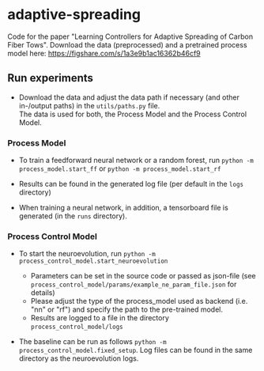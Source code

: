 # adaptive-spreading

Code for the paper "Learning Controllers for Adaptive Spreading of Carbon Fiber Tows".
Download the data (preprocessed) and a pretrained process model here:
https://figshare.com/s/1a3e9b1ac16362b46cf9

## Run experiments

* Download the data and adjust the data path if necessary (and other in-/output paths) in the `utils/paths.py` file.  
The data is used for both, the Process Model and the Process Control Model.

### Process Model

* To train a feedforward neural network or a random forest, run 
`python -m process_model.start_ff` or `python -m process_model.start_rf`

* Results can be found in the generated log file (per default in the `logs` directory)

* When training a neural network, in addition, a tensorboard file is generated (in the `runs` directory). 

### Process Control Model

* To start the neuroevolution, run `python -m process_control_model.start_neuroevolution`

    * Parameters can be set in the source code or passed as json-file
(see `process_control_model/params/example_ne_param_file.json` for details)
    * Please adjust the type of the process_model used as backend (i.e. "nn" or "rf") and
    specify the path to the pre-trained model.
    * Results are logged to a file in the directory `process_control_model/logs`

* The baseline can be run as follows
`python -m process_control_model.fixed_setup`.
Log files can be found in the same directory as the neuroevolution logs.
